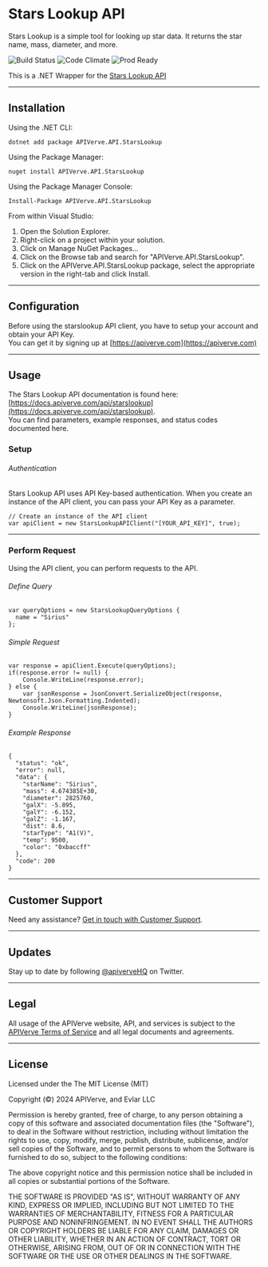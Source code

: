 Stars Lookup API
============

Stars Lookup is a simple tool for looking up star data. It returns the star name, mass, diameter, and more.

![Build Status](https://img.shields.io/badge/build-passing-green)
![Code Climate](https://img.shields.io/badge/maintainability-B-purple)
![Prod Ready](https://img.shields.io/badge/production-ready-blue)

This is a .NET Wrapper for the [Stars Lookup API](https://apiverve.com/marketplace/api/starslookup)

---

## Installation

Using the .NET CLI:
```
dotnet add package APIVerve.API.StarsLookup
```

Using the Package Manager:
```
nuget install APIVerve.API.StarsLookup
```

Using the Package Manager Console:
```
Install-Package APIVerve.API.StarsLookup
```

From within Visual Studio:

1. Open the Solution Explorer.
2. Right-click on a project within your solution.
3. Click on Manage NuGet Packages...
4. Click on the Browse tab and search for "APIVerve.API.StarsLookup".
5. Click on the APIVerve.API.StarsLookup package, select the appropriate version in the right-tab and click Install.


---

## Configuration

Before using the starslookup API client, you have to setup your account and obtain your API Key.  
You can get it by signing up at [https://apiverve.com](https://apiverve.com)

---

## Usage

The Stars Lookup API documentation is found here: [https://docs.apiverve.com/api/starslookup](https://docs.apiverve.com/api/starslookup).  
You can find parameters, example responses, and status codes documented here.

### Setup

###### Authentication
Stars Lookup API uses API Key-based authentication. When you create an instance of the API client, you can pass your API Key as a parameter.

```
// Create an instance of the API client
var apiClient = new StarsLookupAPIClient("[YOUR_API_KEY]", true);
```

---


### Perform Request
Using the API client, you can perform requests to the API.

###### Define Query

```
var queryOptions = new StarsLookupQueryOptions {
  name = "Sirius"
};
```

###### Simple Request

```
var response = apiClient.Execute(queryOptions);
if(response.error != null) {
	Console.WriteLine(response.error);
} else {
    var jsonResponse = JsonConvert.SerializeObject(response, Newtonsoft.Json.Formatting.Indented);
    Console.WriteLine(jsonResponse);
}
```

###### Example Response

```
{
  "status": "ok",
  "error": null,
  "data": {
    "starName": "Sirius",
    "mass": 4.674385E+30,
    "diameter": 2825760,
    "galX": -5.895,
    "galY": -6.152,
    "galZ": -1.167,
    "dist": 8.6,
    "starType": "A1(V)",
    "temp": 9500,
    "color": "0xbaccff"
  },
  "code": 200
}
```

---

## Customer Support

Need any assistance? [Get in touch with Customer Support](https://apiverve.com/contact).

---

## Updates
Stay up to date by following [@apiverveHQ](https://twitter.com/apiverveHQ) on Twitter.

---

## Legal

All usage of the APIVerve website, API, and services is subject to the [APIVerve Terms of Service](https://apiverve.com/terms) and all legal documents and agreements.

---

## License
Licensed under the The MIT License (MIT)

Copyright (&copy;) 2024 APIVerve, and Evlar LLC

Permission is hereby granted, free of charge, to any person obtaining a copy of this software and associated documentation files (the "Software"), to deal in the Software without restriction, including without limitation the rights to use, copy, modify, merge, publish, distribute, sublicense, and/or sell copies of the Software, and to permit persons to whom the Software is furnished to do so, subject to the following conditions:

The above copyright notice and this permission notice shall be included in all copies or substantial portions of the Software.

THE SOFTWARE IS PROVIDED "AS IS", WITHOUT WARRANTY OF ANY KIND, EXPRESS OR IMPLIED, INCLUDING BUT NOT LIMITED TO THE WARRANTIES OF MERCHANTABILITY, FITNESS FOR A PARTICULAR PURPOSE AND NONINFRINGEMENT. IN NO EVENT SHALL THE AUTHORS OR COPYRIGHT HOLDERS BE LIABLE FOR ANY CLAIM, DAMAGES OR OTHER LIABILITY, WHETHER IN AN ACTION OF CONTRACT, TORT OR OTHERWISE, ARISING FROM, OUT OF OR IN CONNECTION WITH THE SOFTWARE OR THE USE OR OTHER DEALINGS IN THE SOFTWARE.